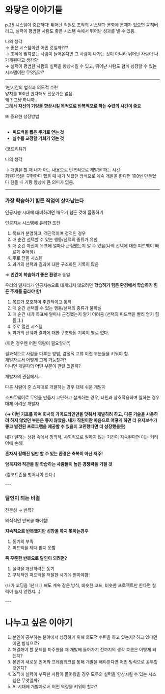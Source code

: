 # 와닿은 이야기들

p.25
시스템이 중요하다!
뛰어난 직원도 조직의 시스템과 문화에 문제가 있으면 묻혀버리고,
실력이 평범한 사람도 좋은 시스템 속에서 뛰어난 성과를 낼 수 있음.

나의 생각</br>
→ 좋은 시스템이란 어떤 것일까???</br>
→ 조직에 맞지않는 사람이 들어온다면 그 사람이 나가는 것이 아니라 뛰어난 사람이 나가게된다고 생각함</br>
→ 실력이 평범한 사람의 실력을 향상시킬 수 있고, 뛰어난 사람도 함께 성장할 수 있는 시스템이란 무엇일까?</br>

---

1만시간의 법칙과 의도적 수련</br>
양치를 100년 한다해도 전문가는 없음.</br>
왜 ? 그냥 하니까..</br>
그래서 **자신의 기량을 향상시킬 목적으로 반복적으로 하는 수련의 시간이 중요**</br>

또 중요한 성장방법</br>
</br>
- **피드백을 짧은 주기로 얻는 것**</br>
- **실수를 교정할 기회가 있는 것**</br>

(코드리뷰?)</br>

나의 생각</br>

→ 개발을 할 때 내가 아는 내용으로 반복적으로 개발을 하는 시간 </br>
회원가입을 구현한다 했을 때 내가 해왔던 방식으로 계속 개발을 한다면 100번 만들었다 한들 내 기량 향상에 큰 의미가 없음.</br>

---

### 가장 학습하기 힘든 직업이 살아남는다

인공지능 시대에 대비하려면 배우기 힘든 것에 집중하기</br>

인공지능 시스템에 유리한 조건</br>

1. 목표가 분명하고, 객관적이며 정적인 경우</br>
2. 매 순간 선택할 수 있는 행동/선택의 종류가 유한</br>
3. 매 순간 자신이 목표에 얼마나 근접했는지 알 수 있음(나의 선택에 대한 피드백이 빠르게 주어짐)</br>
4. 주로 닫힌 시스템</br>
5. 과거의 선택과 결과에 대한 구조화된 기록이 많음</br>

⇒ **인간이 학습하기 좋은 환경**과 동일</br>

우리의 일자리가 인공지능으로 대체되지 않으려면 **학습하기 힘든 환경에서 학습하기 힘든 주제를 골라야 함!** </br>

1. 목표가 모호하며 주관적이고 동적</br>
2. 매 순간 선택할 수 있는 행동/선택의 종류가 불확실</br>
3. 매 순간 내가 목표에 얼마나 근접했는지 알기 어려움 (선택의 피드백을 빨리 얻기 힘들다.)</br>
4. 주로 열린 시스템</br>
5. 과거의 선택과 결과에 대한 구조화된 기록이 별로 없다.</br>

(이런 경우엔 어떤 역량이 필요할까?)</br>

결과적으로 사람을 다루는 방법, 감정적 교류 이런 부분들을 키워야 함.</br>
개발자로서 어떻게 그게 가능할까?</br>
아니면 개발자의 어떤 부분이 관련 있을까?</br>

개발자의 관점에서…</br>

다른 사람이 준 스펙대로 개발하는 경우 대체 쉬운 개발자</br>

소프트웨어로 무엇을 만들지 고민하고 설계하는 경우, 타인과 상호작용하며 일하는 경우 대체 어려운 개발자</br>

**(→ 이번 기프를 하며 회사의 가이드라인만을 맞춰서 개발하려 하고, 다른 기술을 사용하려 하지 않았던 부분은 좋지 않았음. 내가 직원이란 마음으로 어떻게 하면 더 유지보수가 좋고 발전된 프로그램을 제공할 수 있을지 고민했다면 더 성장했을듯)** </br>

내가 일하는 상황 속에서 창의적, 사회적으로 일하지 않는 기간이 지속된다면 이는 커리어에 손해! </br>

**혼자서 정해진 일만 할 수 있는 환경은 축복이 아닌 저주!** </br>

**암묵지와 직관을 잘 학습하는 사람들이 높은 경쟁력을 가질 것** </br>

(컴포트존을 벗어나야 한다.) </br>

--- </br>

### 달인이 되는 비결 </br>

전문성 → 반복? </br>

의식적인 반복을 해야함! </br>

**지속적으로 반복했지만 성장을 하지 못하는경우** </br>
 
1. 동기의 부족 </br>
2. 피드백을 제때 받지 못함 </br>

**즉 꾸준한 반복으로 달인이 되려면?** </br>

1. 실력을 개선하려는 동기 </br>
2. 구체적인 피드백을 적절한 시기에 받아야함! </br>

(내가 코딩을 1년내내 해도 계속 같은 방식, 비슷한 코드, 비슷한 프로젝트만 한다면 실력이 늘지 않겠지…) </br>

--- </br>

# 나누고 싶은 이야기 </br>

1. 본인이 공부하는 분야에서 성장하기 위해 의도적 수련을 하고 있는지? 하고 있다면 어떤 방식으로? </br>
2. 해결해야 할 문제를 마주쳤을 때 개발에 들어가기 전까지의 생각 흐름은 어떻게 되는지? </br>
3. 본인이 새로운 언어와 프레임워크를 통해 개발을 해야한다면 어떤 방식으로 공부할 것인지? </br>
4. 조직에 실력이 부족한 사람이 들어왔을 경우 모두의 실력을 향상시킬 수 있는 시스템은 무엇일까? </br>
5. AI 시대에 개발자로서 어떤 역량을 키워야 할까? </br>

